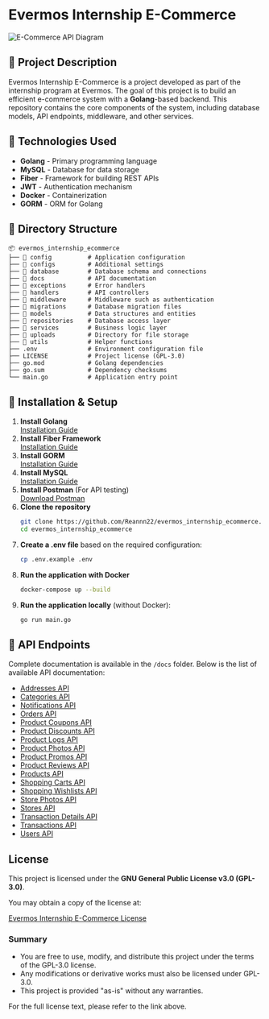 # Evermos Internship E-Commerce
![E-Commerce API Diagram](https://github.com/user-attachments/assets/f3f5d81f-065c-4256-89e6-935076b630bf)

## 📌 Project Description
Evermos Internship E-Commerce is a project developed as part of the internship program at Evermos. The goal of this project is to build an efficient e-commerce system with a **Golang**-based backend. This repository contains the core components of the system, including database models, API endpoints, middleware, and other services.

## 🚀 Technologies Used
- **Golang** - Primary programming language
- **MySQL** - Database for data storage
- **Fiber** - Framework for building REST APIs
- **JWT** - Authentication mechanism
- **Docker** - Containerization
- **GORM** - ORM for Golang

## 📂 Directory Structure
```
📦 evermos_internship_ecommerce
├── 📂 config          # Application configuration
├── 📂 configs         # Additional settings
├── 📂 database        # Database schema and connections
├── 📂 docs            # API documentation
├── 📂 exceptions      # Error handlers
├── 📂 handlers        # API controllers
├── 📂 middleware      # Middleware such as authentication
├── 📂 migrations      # Database migration files
├── 📂 models          # Data structures and entities
├── 📂 repositories    # Database access layer
├── 📂 services        # Business logic layer
├── 📂 uploads         # Directory for file storage
├── 📂 utils           # Helper functions
├── .env              # Environment configuration file
├── LICENSE           # Project license (GPL-3.0)
├── go.mod            # Golang dependencies
├── go.sum            # Dependency checksums
└── main.go           # Application entry point
```

## 🔧 Installation & Setup
1. **Install Golang**  
   [Installation Guide](https://go.dev/doc/install)
2. **Install Fiber Framework**  
   [Installation Guide](https://docs.gofiber.io/)
3. **Install GORM**  
   [Installation Guide](https://gorm.io/)
4. **Install MySQL**  
   [Installation Guide](https://dev.mysql.com/downloads/installer/)
5. **Install Postman** (For API testing)  
   [Download Postman](https://www.postman.com/downloads/)
6. **Clone the repository**  
   ```sh
   git clone https://github.com/Reannn22/evermos_internship_ecommerce.git
   cd evermos_internship_ecommerce
   ```
7. **Create a .env file** based on the required configuration:
   ```sh
   cp .env.example .env
   ```
8. **Run the application with Docker**
   ```sh
   docker-compose up --build
   ```
9. **Run the application locally** (without Docker):
   ```sh
   go run main.go
   ```

## 📌 API Endpoints
Complete documentation is available in the `/docs` folder. Below is the list of available API documentation:

- [Addresses API](https://github.com/Reannn22/evermos_internship_ecommerce/blob/main/docs/Addresses_API.md)
- [Categories API](https://github.com/Reannn22/evermos_internship_ecommerce/blob/main/docs/Categories_API.md)
- [Notifications API](https://github.com/Reannn22/evermos_internship_ecommerce/blob/main/docs/Notifications_API.md)
- [Orders API](https://github.com/Reannn22/evermos_internship_ecommerce/blob/main/docs/Orders_API.md)
- [Product Coupons API](https://github.com/Reannn22/evermos_internship_ecommerce/blob/main/docs/Product_Coupons_API.md)
- [Product Discounts API](https://github.com/Reannn22/evermos_internship_ecommerce/blob/main/docs/Product_Discounts_API.md)
- [Product Logs API](https://github.com/Reannn22/evermos_internship_ecommerce/blob/main/docs/Product_Logs_API.md)
- [Product Photos API](https://github.com/Reannn22/evermos_internship_ecommerce/blob/main/docs/Product_Photos_API.md)
- [Product Promos API](https://github.com/Reannn22/evermos_internship_ecommerce/blob/main/docs/Product_Promos_API.md)
- [Product Reviews API](https://github.com/Reannn22/evermos_internship_ecommerce/blob/main/docs/Product_Reviews_API.md)
- [Products API](https://github.com/Reannn22/evermos_internship_ecommerce/blob/main/docs/Products_API.md)
- [Shopping Carts API](https://github.com/Reannn22/evermos_internship_ecommerce/blob/main/docs/Shopping_Carts_API.md)
- [Shopping Wishlists API](https://github.com/Reannn22/evermos_internship_ecommerce/blob/main/docs/Shopping_Wishlists_API.md)
- [Store Photos API](https://github.com/Reannn22/evermos_internship_ecommerce/blob/main/docs/Store_Photos_API.md)
- [Stores API](https://github.com/Reannn22/evermos_internship_ecommerce/blob/main/docs/Stores_API.md)
- [Transaction Details API](https://github.com/Reannn22/evermos_internship_ecommerce/blob/main/docs/Transaction_Details_API.md)
- [Transactions API](https://github.com/Reannn22/evermos_internship_ecommerce/blob/main/docs/Transactions_API.md)
- [Users API](https://github.com/Reannn22/evermos_internship_ecommerce/blob/main/docs/Users_API.md)

## License

This project is licensed under the **GNU General Public License v3.0 (GPL-3.0)**.

You may obtain a copy of the license at:

[Evermos Internship E-Commerce License](https://github.com/Reannn22/evermos_internship_ecommerce/blob/main/LICENSE)

### Summary
- You are free to use, modify, and distribute this project under the terms of the GPL-3.0 license.
- Any modifications or derivative works must also be licensed under GPL-3.0.
- This project is provided "as-is" without any warranties.

For the full license text, please refer to the link above.
